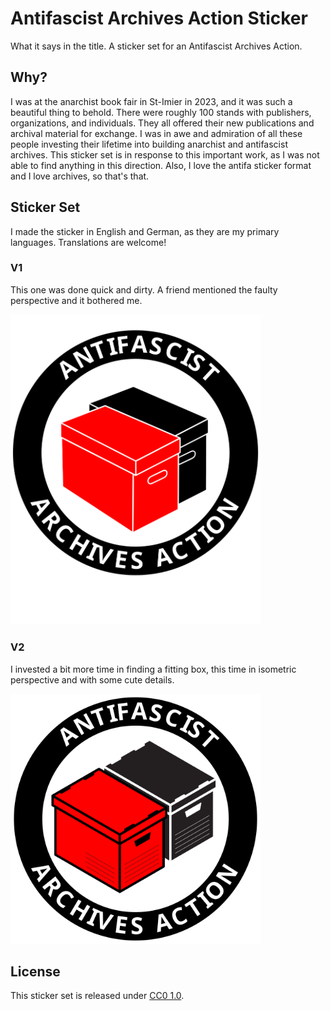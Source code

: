 # Antifascist Archives Action Sticker
What it says in the title. A sticker set for an Antifascist Archives Action.

## Why?
I was at the anarchist book fair in St-Imier in 2023, and it was such a beautiful thing to behold. There were roughly 100 stands with publishers, organizations, and individuals. They all offered their new publications and archival material for exchange. I was in awe and admiration of all these people investing their lifetime into building anarchist and antifascist archives. This sticker set is in response to this important work, as I was not able to find anything in this direction. Also, I love the antifa sticker format and I love archives, so that's that.

## Sticker Set
I made the sticker in English and German, as they are my primary languages. Translations are welcome!

### V1
This one was done quick and dirty. A friend mentioned the faulty perspective and it bothered me.

<img src="v1/antifascist-archives-action.svg" title="Antifascist Archives Action v1 English Sticker" width="400">

### V2
I invested a bit more time in finding a fitting box, this time in isometric perspective and with some cute details.

<img src="v2/antifascist-archives-action.svg" title="Antifascist Archives Action v2 English Sticker" width="400">

## License
This sticker set is released under [CC0 1.0](LICENSE).